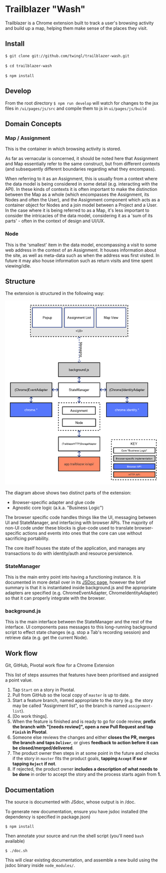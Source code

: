 # Trailblazer "Wash"

Trailblazer is a Chrome extension built to track a user's browsing activity and
build up a map, helping them make sense of the places they visit.

## Install

    $ git clone git://github.com/twingl/trailblazer-wash.git
    
    $ cd trailblazer-wash
    
    $ npm install


## Develop

From the root directory `$ npm run develop` will watch for changes to the jsx files in `/ui/pages/js/src` and compile them to js in `ui/pages/js/build`

## Domain Concepts

### Map / Assignment

This is the container in which browsing activity is stored.

As far as vernacular is concerned, it should be noted here that Assignment and
Map essentially refer to the same construct, but from different contexts (and
subsequently different boundaries regarding what they encompass).

When referring to it as an Assignment, this is usually from a context where the
data model is being considered in some detail (e.g. interacting with the API).
In these kinds of contexts it is often important to make the distinction
between the Map as a whole (which encompasses the Assignment, its Nodes and
often the User), and the Assignment component which acts as a container object
for Nodes and a join model between a Project and a User. In the case where it
is being referred to as a Map, it's less important to consider the intricacies
of the data model, considering it as a 'sum of its parts' - often in the
context of design and UI/UX.

### Node

This is the 'smallest' item in the data model, encompassing a visit to some web
address in the context of an Assignment. It houses information about the site,
as well as meta-data such as when the address was first visited. In future it
may also house information such as return visits and time spent viewing/idle.

## Structure

The extension is structured in the following way:

![Architecture](./arch.png)

The diagram above shows two distinct parts of the extension:

  - Browser-specific adapter and glue code
  - Agnostic core logic (a.k.a. "Business Logic")

The browser specific code handles things like the UI, messaging between UI and
StateManager, and interfacing with browser APIs. The majority of non-UI code
under these blocks is glue-code used to translate browser-specific actions and
events into ones that the core can use without sacrificing portability.

The core itself houses the state of the application, and manages any
transactions to do with identity/auth and resource persistence.

### StateManager

This is the main entry point into having a functioning instance. It is
documented in more detail over in its [JSDoc page](./StateManager.html),
however the brief summary is that it is instantiated inside background.js and
the appropriate adapters are specified (e.g. ChromeEventAdapter,
ChromeIdentityAdapter) so that it can properly integrate with the browser.

### background.js

This is the main interface between the StateManager and the rest of the
interface. UI components pass messages to this long-running background script
to effect state changes (e.g. stop a Tab's recording session) and retrieve data
(e.g. get the current Node).

## Work flow

Git, GitHub, Pivotal work flow for a Chrome Extension

This list of steps assumes that features have been prioritised and assigned a
point value.

1. Tap `Start` on a story in Pivotal.
2. Pull from GitHub so the local copy of `master` is up to date.
3. Start a feature branch, named appropriate to the story (e.g. the story may
   be called "Assignment list", so the branch is named `assignment-list`).
4. \[Do work things\].
5. When the feature is finished and is ready to go for code review, **prefix the
   branch with "[needs review]", open a new Pull Request and tap `Finish` in
   Pivotal**.
6. Someone else reviews the changes and either **closes the PR, merges the
   branch and taps `Deliver`**, or gives **feedback to action before it can be
   closed/merged/delivered**.
7. The product owner then steps in at some point in the future and checks if
   the story in `master` fits the product goals, **tapping `Accept` if so or
   tapping `Reject` if not**.
8. If rejected, the product owner **includes a description of what needs to be
   done** in order to accept the story and the process starts again from **1.**

## Documentation

The source is documented with JSdoc, whose output is in /doc.

To generate new documentation, ensure you have jsdoc installed (the dependency
is specified in package.json)

    $ npm install

Then annotate your source and run the shell script (you'll need `bash`
available)

    $ ./doc.sh

This will clear existing documentation, and assemble a new build using the
jsdoc binary inside `node_modules/`.
